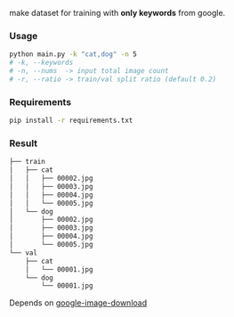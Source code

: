make dataset for training with **only keywords** from google.



### Usage

```bash
python main.py -k "cat,dog" -n 5 
# -k, --keywords 
# -n, --nums  -> input total image count
# -r, --ratio -> train/val split ratio (default 0.2)
```



### Requirements

```bash
pip install -r requirements.txt
```



### Result

```bash
├── train
│   ├── cat
│   │   ├── 00002.jpg
│   │   ├── 00003.jpg
│   │   ├── 00004.jpg
│   │   └── 00005.jpg
│   └── dog
│       ├── 00002.jpg
│       ├── 00003.jpg
│       ├── 00004.jpg
│       └── 00005.jpg
└── val
    ├── cat
    │   └── 00001.jpg
    └── dog
        └── 00001.jpg

```





Depends on [google-image-download](https://github.com/hardikvasa/google-images-download)

